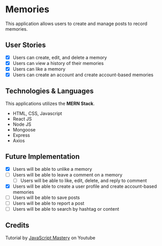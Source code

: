 # Memories

This application allows users to create and manage posts to record memories.

## User Stories

- [x] Users can create, edit, and delete a memory
- [x] Users can view a history of their memories
- [x] Users can like a memory
- [x] Users can create an account and create account-based memories

## Technologies & Languages

This applications utilizes the **MERN Stack**.
- HTML, CSS, Javascript
- React JS
- Node JS
- Mongoose
- Express
- Axios

## Future Implementation

- [x] Users will be able to unlike a memory
- [ ] Users will be able to leave a comment on a memory
  -  [ ] Users will be able to like, edit, delete, and reply to comment  
- [x] Users will be able to create a user profile and create account-based memories
- [ ] Users will be able to save posts 
- [ ] Users will be able to report a post
- [ ] Users will be able to search by hashtag or content

## Credits

Tutorial by [JavaScript Mastery](https://www.youtube.com/channel/UCmXmlB4-HJytD7wek0Uo97A) on Youtube

